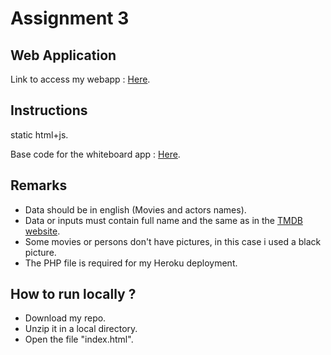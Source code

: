 # Assignment 3

## Web Application 

Link to access my webapp : [Here](https://webapp-moviequizz.herokuapp.com/).

## Instructions 

static html+js. 

Base code for the whiteboard app : [Here](https://github.com/Tnemlec/Whiteboard).

## Remarks 

 - Data should be in english (Movies and actors names).
 - Data or inputs must contain full name and the same as in the [TMDB website](https://www.themoviedb.org/).
 - Some movies or persons don't have pictures, in this case i used a black picture.
 - The PHP file is required for my Heroku deployment. 

## How to run locally ? 

- Download my repo.
- Unzip it in a local directory.
- Open the file "index.html".
